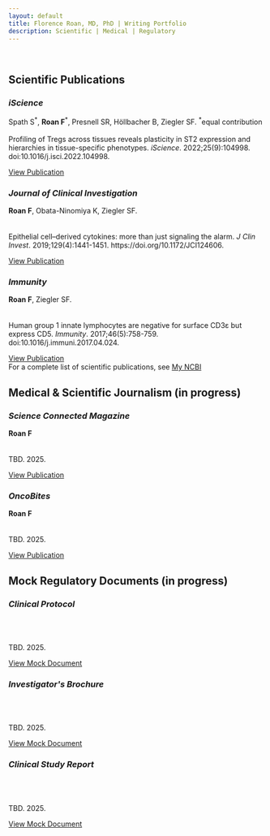 ```yaml
---
layout: default
title: Florence Roan, MD, PhD | Writing Portfolio
description: Scientific | Medical | Regulatory
---
```

<br>



## Scientific Publications

<!-- Add portfolio layout here -->

<div class="portfolio-grid">
  <div class="portfolio-item">
    <h3><em>iScience</em></h3>
    <p>Spath S<sup>*</sup>, <strong>Roan F</strong><sup>*</sup>, Presnell SR, Höllbacher B, Ziegler SF. <sup>*</sup>equal contribution<br><br>Profiling of Tregs across tissues reveals plasticity in ST2 expression and hierarchies in tissue-specific phenotypes. <em>iScience</em>. 2022;25(9):104998. doi:10.1016/j.isci.2022.104998.</p>
    <a href="https://www.cell.com/iscience/fulltext/S2589-0042(22)01270-6?_returnURL=https%3A%2F%2Flinkinghub.elsevier.com%2Fretrieve%2Fpii%2FS2589004222012706%3Fshowall%3Dtrue" target="_blank">View Publication</a>
  </div>
  
  <div class="portfolio-item">
    <h3><em>Journal of Clinical Investigation</em></h3>
    <p><strong>Roan F</strong>, Obata-Ninomiya K, Ziegler SF. <br><br><br>Epithelial cell–derived cytokines: more than just signaling the alarm. <em>J Clin Invest</em>. 2019;129(4):1441-1451. https://doi.org/10.1172/JCI124606.</p>
    <a href="https://www.jci.org/articles/view/124606" target="_blank">View Publication</a>
  </div>

  <div class="portfolio-item">
    <h3><em>Immunity</em></h3>
    <p><strong>Roan F</strong>, Ziegler SF. <br><br><br>Human group 1 innate lymphocytes are negative for surface CD3ε but express CD5. <em>Immunity</em>. 2017;46(5):758-759. doi:10.1016/j.immuni.2017.04.024.</p>
    <a href="https://www.cell.com/immunity/fulltext/S1074-7613(17)30189-9" target="_blank">View Publication</a>
  </div>
</div>
For a complete list of scientific publications, see <a href="https://pubmed.ncbi.nlm.nih.gov/collections/65035840/?sort=pubdate" target="_blank">My NCBI</a>

## Medical & Scientific Journalism (in progress)


<div class="portfolio-grid">
  <div class="portfolio-item">
    <h3><em>Science Connected Magazine</em></h3>
    <p><strong>Roan F</strong><br><br><br>TBD. 2025.</p>
    <a href="https://magazine.scienceconnected.org" target="_blank">View Publication</a>
  </div>
  
  <div class="portfolio-item">
    <h3><em>OncoBites</em></h3>
    <p><strong>Roan F</strong> <br><br><br>TBD. 2025.</p>
    <a href="https://oncobites.blog" target="_blank">View Publication</a>
  </div>

</div>

## Mock Regulatory Documents (in progress)

<div class="portfolio-grid">
  <div class="portfolio-item">
    <h3><em>Clinical Protocol</em></h3>
    <p><br><br><br>TBD. 2025.</p>
    <a href="" target="_blank">View Mock Document</a>
  </div>
  
  <div class="portfolio-item">
    <h3><em>Investigator's Brochure</em></h3>
    <p> <br><br><br>TBD. 2025.</p>
    <a href="" target="_blank">View Mock Document</a>
  </div>

  <div class="portfolio-item">
    <h3><em>Clinical Study Report</em></h3>
    <p><br><br><br>TBD. 2025.</p>
    <a href="" target="_blank">View Mock Document</a>
  </div>
</div>